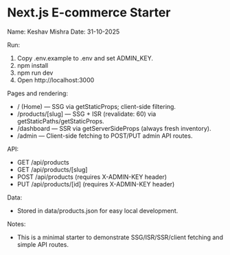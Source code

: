 # Next.js E-commerce Starter

Name: Keshav Mishra
Date: 31-10-2025

Run:
1. Copy .env.example to .env and set ADMIN_KEY.
2. npm install
3. npm run dev
4. Open http://localhost:3000

Pages and rendering:
- / (Home) — SSG via getStaticProps; client-side filtering.
- /products/[slug] — SSG + ISR (revalidate: 60) via getStaticPaths/getStaticProps.
- /dashboard — SSR via getServerSideProps (always fresh inventory).
- /admin — Client-side fetching to POST/PUT admin API routes.

API:
- GET /api/products
- GET /api/products/[slug]
- POST /api/products (requires X-ADMIN-KEY header)
- PUT /api/products/[id] (requires X-ADMIN-KEY header)

Data:
- Stored in data/products.json for easy local development.

Notes:
- This is a minimal starter to demonstrate SSG/ISR/SSR/client fetching and simple API routes.
